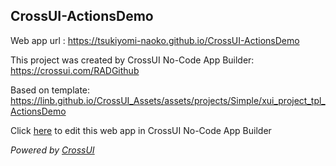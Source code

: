 ## CrossUI-ActionsDemo
Web app url : https://tsukiyomi-naoko.github.io/CrossUI-ActionsDemo

This project was created by CrossUI No-Code App Builder: https://crossui.com/RADGithub

Based on template: https://linb.github.io/CrossUI_Assets/assets/projects/Simple/xui_project_tpl_ActionsDemo

Click [here](https://crossui.com/RADGithub/#!from=github&owner=tsukiyomi-naoko&repo=CrossUI-ActionsDemo) to edit this web app in CrossUI No-Code App Builder

<i>Powered by [CrossUI](https://crossui.com)</i>
